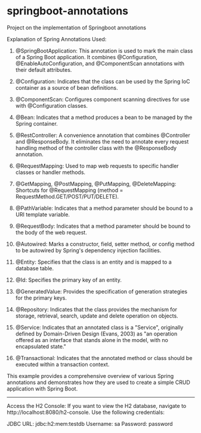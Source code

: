 # springboot-annotations
Project on the implementation of Springboot annotations

Explanation of Spring Annotations Used:
1. @SpringBootApplication: This annotation is used to mark the main class of a Spring Boot application. It combines @Configuration, @EnableAutoConfiguration, and @ComponentScan annotations with their default attributes.

2. @Configuration: Indicates that the class can be used by the Spring IoC container as a source of bean definitions.

3. @ComponentScan: Configures component scanning directives for use with @Configuration classes.

4. @Bean: Indicates that a method produces a bean to be managed by the Spring container.

5. @RestController: A convenience annotation that combines @Controller and @ResponseBody. It eliminates the need to annotate every request handling method of the controller class with the @ResponseBody annotation.

6. @RequestMapping: Used to map web requests to specific handler classes or handler methods.

7. @GetMapping, @PostMapping, @PutMapping, @DeleteMapping: Shortcuts for @RequestMapping (method = RequestMethod.GET/POST/PUT/DELETE).

8. @PathVariable: Indicates that a method parameter should be bound to a URI template variable.

9. @RequestBody: Indicates that a method parameter should be bound to the body of the web request.

10. @Autowired: Marks a constructor, field, setter method, or config method to be autowired by Spring's dependency injection facilities.

11. @Entity: Specifies that the class is an entity and is mapped to a database table.

12. @Id: Specifies the primary key of an entity.

13. @GeneratedValue: Provides the specification of generation strategies for the primary keys.

14. @Repository: Indicates that the class provides the mechanism for storage, retrieval, search, update and delete operation on objects.

15. @Service: Indicates that an annotated class is a "Service", originally defined by Domain-Driven Design (Evans, 2003) as "an operation offered as an interface that stands alone in the model, with no encapsulated state."

16. @Transactional: Indicates that the annotated method or class should be executed within a transaction context.

This example provides a comprehensive overview of various Spring annotations and demonstrates how they are used to create a simple CRUD application with Spring Boot.

---

Access the H2 Console: If you want to view the H2 database, navigate to http://localhost:8080/h2-console. Use the following credentials:

JDBC URL: jdbc:h2:mem:testdb
Username: sa
Password: password